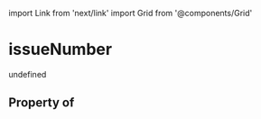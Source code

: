 import Link from 'next/link'
import Grid from '@components/Grid'

# issueNumber

undefined

## Property of



